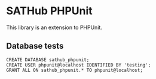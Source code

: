 # SATHub PHPUnit

This library is an extension to PHPUnit.

## Database tests

    CREATE DATABASE sathub_phpunit;
    CREATE USER phpunit@localhost IDENTIFIED BY 'testing';
    GRANT ALL ON sathub_phpunit.* TO phpunit@localhost;
